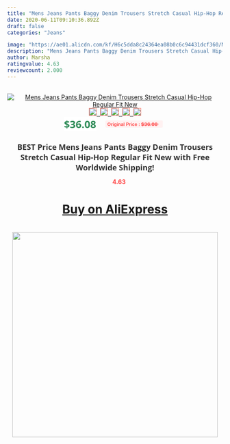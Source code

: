 ```yaml
---
title: "Mens Jeans Pants Baggy Denim Trousers Stretch Casual Hip-Hop Regular Fit New"
date: 2020-06-11T09:10:36.892Z
draft: false
categories: "Jeans"

image: "https://ae01.alicdn.com/kf/H6c5dda8c24364ea08b0c6c94431dcf360/Mens-Jeans-Pants-Baggy-Denim-Trousers-Stretch-Casual-Hip-Hop-Regular-Fit-New.jpg"
description: "Mens Jeans Pants Baggy Denim Trousers Stretch Casual Hip-Hop Regular Fit New"
author: Marsha
ratingvalue: 4.63
reviewcount: 2.000
---
```

<br>
<div style="text-align: center;">
<a href="https://s.click.aliexpress.com/e/_A0usFx" target="_blank" rel="nofollow noopener noreferrer"><img alt="Mens Jeans Pants Baggy Denim Trousers Stretch Casual Hip-Hop Regular Fit New" class="magnifier-image" src="https://ae01.alicdn.com/kf/H6c5dda8c24364ea08b0c6c94431dcf360/Mens-Jeans-Pants-Baggy-Denim-Trousers-Stretch-Casual-Hip-Hop-Regular-Fit-New.jpg_640x640.jpg">
<br>
<img style="border:1px solid salmon" src="https://ae01.alicdn.com/kf/H6c5dda8c24364ea08b0c6c94431dcf360/Mens-Jeans-Pants-Baggy-Denim-Trousers-Stretch-Casual-Hip-Hop-Regular-Fit-New.jpg_120x120.jpg">&nbsp;&nbsp;<img style="border:1px solid salmon" src="https://ae01.alicdn.com/kf/H095d2800a258487c812954662dd40e44q/Mens-Jeans-Pants-Baggy-Denim-Trousers-Stretch-Casual-Hip-Hop-Regular-Fit-New.jpg_120x120.jpg">&nbsp;&nbsp;<img style="border:1px solid salmon" src="https://ae01.alicdn.com/kf/H25250416107944a7a60e6fe2f5a524a9R/Mens-Jeans-Pants-Baggy-Denim-Trousers-Stretch-Casual-Hip-Hop-Regular-Fit-New.jpg_120x120.jpg">&nbsp;&nbsp;<img style="border:1px solid salmon" src="https://ae01.alicdn.com/kf/H79a61d12d8f649a894d741fd8efd7bdeg/Mens-Jeans-Pants-Baggy-Denim-Trousers-Stretch-Casual-Hip-Hop-Regular-Fit-New.jpg_120x120.jpg">&nbsp;&nbsp;<img style="border:1px solid salmon" src="https://ae01.alicdn.com/kf/Hf114e9f2c7b74e5d89cb80929befd65eG/Mens-Jeans-Pants-Baggy-Denim-Trousers-Stretch-Casual-Hip-Hop-Regular-Fit-New.jpg_120x120.jpg"></a></div><br0>
<div style="text-align: center;"><span style="background-color: white; border: 0px; box-sizing: border-box; color: seagreen; display: inline-block; font-family: &quot;open sans&quot; , &quot;arial&quot; , &quot;helvetica&quot; , sans-serif , &quot;heiti&quot;; font-size: 24px; font-stretch: inherit; font-weight: 700; line-height: inherit; margin: 0px 10px 0px 0px; padding: 0px; vertical-align: middle;">$36.08 </span>
<span style="background: rgb(255 , 241 , 241); border-radius: 3px; border: 0px; box-sizing: border-box; color: #ff4747; display: inline-block; font-family: inherit; font-size: 12px; font-stretch: inherit; font-style: inherit; font-variant: inherit; font-weight: 600; line-height: inherit; margin: 0px; padding: 2px 5px; transform: scale(0.9); vertical-align: middle;">Original Price : <b style="text-decoration: line-through;">$36.08 </b> &nbsp;&nbsp;</span></div>
<h1 style="color: #333333; display: inline-block; font-family: &quot;open sans&quot; , &quot;arial&quot; , &quot;helvetica&quot; , sans-serif , &quot;heiti&quot;; font-size: 18px; font-stretch: inherit; font-weight: 700; text-align: center;">BEST Price Mens Jeans Pants Baggy Denim Trousers Stretch Casual Hip-Hop Regular Fit New with Free Worldwide Shipping!</h1>
<div style="color: #ff4747; text-align: center;">
<img src="https://4.bp.blogspot.com/-M0ZcTcb-5uY/XleCXlxnR4I/AAAAAAAAAEc/OrjgMkXV1oMQFaCRZj5HQwOCBcu3w1FegCPcBGAYYCw/s1600/star.png" style="height: 15px;">&nbsp;<b>4.63</b></div>
<div class="button_cont" align="center"><a class="buynow_a" href="https://s.click.aliexpress.com/e/_A0usFx" target="_blank" rel="nofollow noopener noreferrer"><H1>Buy on AliExpress</H1></a></div><br>
<div class="separator" style="clear: both; text-align: center;">
<img src="https://lh3.googleusercontent.com/-pTy5HemUv9M/XlePHvY0dAI/AAAAAAAAAE4/0nX5iRUoIWY8eMW9Dpxeirr157OZliDIgCLcBGAsYHQ/s1600/badge.gif" width="480">
</div>
